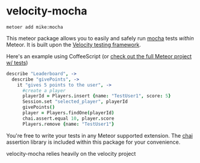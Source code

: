 # velocity-mocha

`metoer add mike:mocha`

This meteor package allows you to easily and safely run [mocha](http://visionmedia.github.io/mocha/) tests *within* Meteor. It is built upon the [Velocity testing framework](https://github.com/meteor-velocity/velocity).

Here's an example using CoffeeScript (or [check out the full Meteor project w/ tests](https://github.com/mad-eye/leaderboard-mocha))

```coffeescript
describe "Leaderboard", ->
  describe "givePoints", ->
    it "gives 5 points to the user", ->
      #create a player
      playerId = Players.insert {name: "TestUser1", score: 5}
      Session.set "selected_player", playerId
      givePoints()
      player = Players.findOne(playerId)
      chai.assert.equal 10, player.score
      Players.remove {name: "TestUser1"}
```

You're free to write your tests in any Meteor supported extension. The [chai](http://chaijs.com/) assertion library is included within this package for your convenience.

velocity-mocha relies heavily on the velocity project

